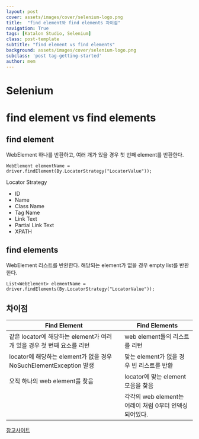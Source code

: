 ```yaml
---
layout: post
cover: assets/images/cover/selenium-logo.png 
title:  "find element와 find elements 차이점"
navigation: True
tags: [Katalon Studio, Selenium]
class: post-template
subtitle: "find element vs find elements"
background: assets/images/cover/selenium-logo.png 
subclass: 'post tag-getting-started'
author: mem
---
```




# Selenium
# find element vs find elements


## find element

WebElement 하나를 반환하고, 여러 개가 있을 경우 첫 번째 element를 반환한다.

`WebElement elementName = driver.findElement(By.LocatorStrategy("LocatorValue"));`

Locator Strategy
- ID
- Name
- Class Name
- Tag Name
- Link Text
- Partial Link Text
- XPATH

## find elements

WebElement 리스트를 반환한다. 해당되는 element가 없을 경우 empty list를 반환한다.

`List<WebElement> elementName = driver.findElements(By.LocatorStrategy("LocatorValue"));`


## 차이점

| Find Element | Find Elements |
|-------------------------------------------------------------------------|--------------------------------------------------------|
| 같은 locator에 해당하는 element가 여러 개 있을 경우 첫 번째 요소를 리턴 | web element들의 리스트를 리턴 |
| locator에 해당하는 element가 없을 경우 NoSuchElementException 발생  | 맞는 element가 없을 경우 빈 리스트를 반환 |
| 오직 하나의 web element를 찾음 | locator에 맞는 element 모음을 찾음 |
|  | 각각의 web element는 어레이 처럼 0부터 인덱싱되어있다. |


[참고사이트](https://www.guru99.com/find-element-selenium.html)